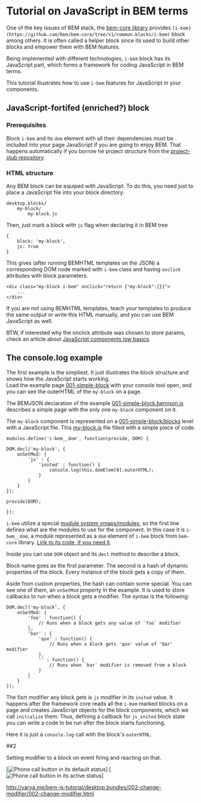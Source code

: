 # Tutorial on JavaScript in BEM terms

One of the key issues of BEM stack, the [bem-core
library](https://github.com/bem/bem-core) provides
`[i-bem](https://github.com/bem/bem-core/tree/v1/common.blocks/i-bem)` block among others.
It is often called a helper block since its used to build other blocks and
empower them with BEM features.

Being implemented with different technologies, `i-bem` block has its JavaScript
part, which forms a framework for coding JavaScript in BEM terms.

This tutorial illustrates how to use `i-bem` features for JavaScript in your
components.

## JavaScript-fortifed (enriched?) block
### Prerequisites
Block `i-bem` and its `dom` element with all their dependencies must be included
into your page JavaScript if you are going to enjoy BEM. That happens
automatically if you borrow he project structure from the
[project-stub repository](https://github.com/bem/project-stub/tree/bem-core).

### HTML structure
Any BEM block can be equiped with JavaScript. To do this, you need just to place
a JavaScript file into your block directory.

```
desktop.blocks/
    my-block/
        my-block.js
```

Then, just mark a block with `js` flag when declaring it in BEM tree

```
{
    block: 'my-block',
    js: true
}
```

This gives (after running BEMHTML templates on the JSON) a corresponding DOM
node marked with `i-bem` class and having `onclick` attributes with block
parameters.

```
<div class="my-block i-bem" onclick="return {"my-block":{}}">
    ...
</div>
```

If you are not using BEMHTML templates, teach your templates to produce the same
output or write this HTML manually, and you can use BEM JavaScript as well.

BTW, if interested why the onclick attribute was chosen to store params, check
an article about [JavaScript components low
basics](http://varya.me/en/issues/javascript-component-solutions/).

## The console.log example
The first example is the simpliest. It just illustrates the block structure and
shows how the JavaScript starts working.<br/>
Load the example page
[001-simple-block](http://varya.me/bem-js-tutorial/desktop.bundles/001-simple-block/001-simple-block.html)
with your console tool open, and you can see the outerHTML of the `my-block` on
a page.

The BEMJSON declaration of the example
[001-simple-block.bemjson.js](https://github.com/toivonen/bem-js-tutorial/blob/master/desktop.bundles/001-simple-block/001-simple-block.bemjson.js)
describes a simple page with the only one `my-block` component on it.

The `my-block` component is represented on a
[001-simple-block/blocks](https://github.com/toivonen/bem-js-tutorial/tree/master/desktop.bundles/001-simple-block/blocks/my-block)
level with a JavaScript file. This
[my-block.js](https://github.com/toivonen/bem-js-tutorial/blob/master/desktop.bundles/001-simple-block/blocks/my-block/my-block.js)
file filled with a simple piece of code.

```
modules.define('i-bem__dom', function(provide, DOM) {

DOM.decl('my-block', {
    onSetMod: {
        'js' : {
            'inited' : function() {
                console.log(this.domElem[0].outerHTML);
            }
        }
    }
});

provide(DOM);

});
```

`i-bem` utilize a special [module system
ymaps/modules](https://github.com/ymaps/modules), so the first line defines what
are the modules to use for the component. In this case it is `i-bem__dom`, a
module represented as a `dom` element of `i-bem` block from `bem-core` library.
[Link to its code, if you need
it](https://github.com/bem/bem-core/blob/v1/common.blocks/i-bem/__dom/i-bem__dom.js).

Inside you can use `DOM` object and its `decl` method to describe a block.

Block name goes as the first parameter. The second is a hash of dynamic
properties of the block. Every instance of the block gets a copy of them.

Aside from custom properties, the hash can contain some special. You can see one
of them, an `onSetMod` property in the example. It is used to store callbacks to
run when a block gets a modifier. The syntax is the following:

```
DOM.decl('my-block', {
    onSetMod: {
        'foo' : function() {
            // Runs when a block gets any value of `foo` modifier
        },
        'bar' : {
            'qux' : function() {
                // Runs when a block gets 'qux' value of 'bar' modifier
            },
            '' : function() {
                // Runs when `bar` modifier is removed from a block
            }
        }
    }
});
```
The fisrt modifier any block gets is `js` modifier in its `inited` value. It
happens after the framework core reads all the `i-bem` marked blocks on a page
and creates JavaScript objects for the block components, which we call
`initialize` them. Thus, defining a callback for `js_inited` block state you can
write a code to be run after the block starts functioning.

Here it is just a `console.log` call with the block's `outerHTML`.


##2

Setting modifier to a block on event firing and reacting on that.

[![Phone call button in its default status](http://varya.me/bem-js-tutorial/desktop.bundles/002-change-modifier/blocks/call-button/call-button.screenshot.png)]
[![Phone call button in its active
status](http://varya.me/bem-js-tutorial/desktop.bundles/002-change-modifier/blocks/call-button/call-button_status_calling.screenshot.png)]

http://varya.me/bem-js-tutorial/desktop.bundles/002-change-modifier/002-change-modifier.html
